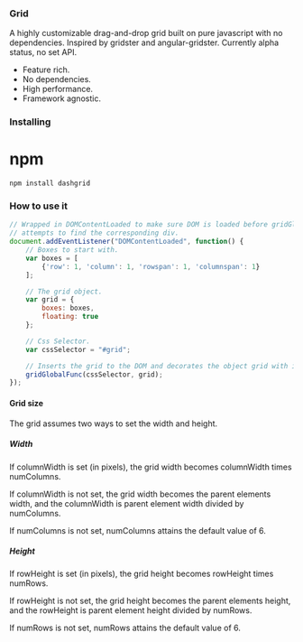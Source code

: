 ### Grid

A highly customizable drag-and-drop grid built on pure javascript with no
dependencies. Inspired by gridster and angular-gridster. Currently alpha status,
no set API.

* Feature rich.
* No dependencies.
* High performance.
* Framework agnostic.

### Installing

# npm
```shell
npm install dashgrid
```

### How to use it

```javascript
// Wrapped in DOMContentLoaded to make sure DOM is loaded before gridGlobalFunc
// attempts to find the corresponding div.
document.addEventListener("DOMContentLoaded", function() {
    // Boxes to start with.
    var boxes = [
        {'row': 1, 'column': 1, 'rowspan': 1, 'columnspan': 1}
    ];

    // The grid object.
    var grid = {
        boxes: boxes,
        floating: true
    };

    // Css Selector.
    var cssSelector = "#grid";

    // Inserts the grid to the DOM and decorates the object grid with its API.
    gridGlobalFunc(cssSelector, grid);
});
```

#### Grid size

The grid assumes two ways to set the width and height.

##### Width

If columnWidth is set (in pixels), the grid width becomes columnWidth times
numColumns.

If columnWidth is not set, the grid width becomes the parent elements width,
and the columnWidth is parent element width divided by numColumns.

If numColumns is not set, numColumns attains the default value of 6.

##### Height

If rowHeight is set (in pixels), the grid height becomes rowHeight times
numRows.

If rowHeight is not set, the grid height becomes the parent elements height,
and the rowHeight is parent element height divided by numRows.

If numRows is not set, numRows attains the default value of 6.
